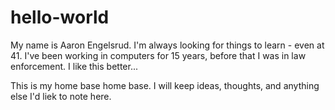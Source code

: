 hello-world
===========
My name is Aaron Engelsrud.  I'm always looking for things to learn - even at 41. I've been working in computers for 15 years, before that I was in law enforcement.  I like this better...

This is my home base home base.  I will keep ideas, thoughts, and anything else I'd liek to note here.

